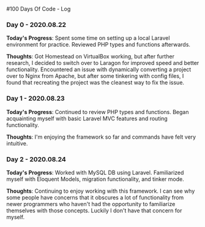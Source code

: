 #100 Days Of Code - Log
### Day 0 - 2020.08.22
**Today's Progress**: Spent some time on setting up a local Laravel environment for practice. Reviewed PHP types and functions afterwards.

**Thoughts**: Got Homestead on VirtualBox working, but after further research, I decided to switch over to Laragon for improved speed and better functionality. Encountered an issue with dynamically converting a project over to Nginx from Apache, but after some tinkering with config files, I found that recreating the project was the cleanest way to fix the issue.

### Day 1 - 2020.08.23
**Today's Progress**: Continued to review PHP types and functions. Began acquainting myself with basic Laravel MVC features and routing functionality.

**Thoughts**: I'm enjoying the framework so far and commands have felt very intuitive. 

### Day 2 - 2020.08.24
**Today's Progress**: Worked with MySQL DB using Laravel. Familiarized myself with Eloquent Models, migration functionality, and tinker mode.

**Thoughts**: Continuing to enjoy working with this framework. I can see why some people have concerns that it obscures a lot of functionality from newer programmers who haven't had the opportunity to familiarize themselves with those concepts. Luckily I don't have that concern for myself.

<!--

# 100 Days Of Code - Log

### Day 0: February 30, 2016 (Example 1)
##### (delete me or comment me out)

**Today's Progress**: Fixed CSS, worked on canvas functionality for the app.

**Thoughts:** I really struggled with CSS, but, overall, I feel like I am slowly getting better at it. Canvas is still new for me, but I managed to figure out some basic functionality.

**Link to work:** [Calculator App](http://www.example.com)

### Day 0: February 30, 2016 (Example 2)
##### (delete me or comment me out)

**Today's Progress**: Fixed CSS, worked on canvas functionality for the app.

**Thoughts**: I really struggled with CSS, but, overall, I feel like I am slowly getting better at it. Canvas is still new for me, but I managed to figure out some basic functionality.

**Link(s) to work**: [Calculator App](http://www.example.com)

### Day 1: June 27, Monday

**Today's Progress**: I've gone through many exercises on FreeCodeCamp.

**Thoughts** I've recently started coding, and it's a great feeling when I finally solve an algorithm challenge after a lot of attempts and hours spent.

**Link(s) to work**
1. [Find the Longest Word in a String](https://www.freecodecamp.com/challenges/find-the-longest-word-in-a-string)
2. [Title Case a Sentence](https://www.freecodecamp.com/challenges/title-case-a-sentence)

-->
